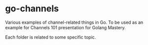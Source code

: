 # go-channels
Various examples of channel-related things in Go. To be used as an example for Channels 101 presentation for Golang Mastery.

Each folder is related to some specific topic.